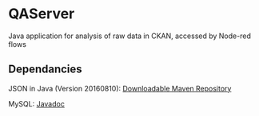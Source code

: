 # QAServer

Java application for analysis of raw data in CKAN, accessed by Node-red flows

## Dependancies

JSON in Java (Version 20160810): [Downloadable Maven Repository](https://mvnrepository.com/artifact/org.json/json)

MySQL: [Javadoc](https://docs.oracle.com/javase/7/docs/api/java/sql/package-summary.html)
